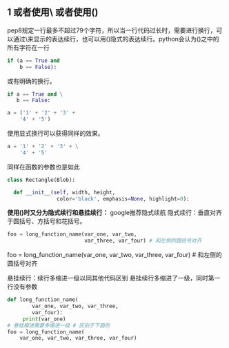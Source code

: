 
## 1 或者使用\\ 或者使用()
pep8规定一行最多不超过79个字符，所以当一行代码过长时，需要进行换行，可以通过\\来显示的表达续行，也可以用()隐式的表达续行。python会认为()之中的所有字符在一行

```python
if (a == True and
    b == False):
```

或有明确的换行。

```python
if a == True and \
   b == False:
```

```python
a = ('1' + '2' + '3' +
    '4' + '5')
```

使用显式换行可以获得同样的效果。

```python
a = '1' + '2' + '3' + \
    '4' + '5'
```
同样在函数的参数也是如此
```python
class Rectangle(Blob):

  def __init__(self, width, height,
                color='black', emphasis=None, highlight=0):
```

**使用()时又分为隐式续行和悬挂续行：**
google推荐隐式续航
隐式续行：垂直对齐于圆括号、方括号和花括号。
```python
foo = long_function_name(var_one, var_two, 
						 var_three, var_four) # 和左侧的圆括号对齐
```
foo = long_function_name(var_one, var_two, var_three, var_four) # 和左侧的圆括号对齐

悬挂续行：续行多缩进一级以同其他代码区别 悬挂续行多缩进了一级，同时第一行没有参数

```python
def long_function_name(
		var_one, var_two, var_three,
		var_four):
	 print(var_one)
# 悬挂缩进需要多缩进一级 # 区别于下面的
foo = long_function_name(
	var_one, var_two, var_three, var_four)
```
